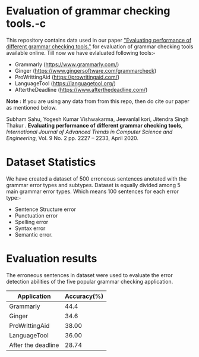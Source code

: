 # Evaluation of grammar checking tools.-c
This repository contains data used in our paper ["Evaluating performance of different grammar checking tools."](https://www.researchgate.net/publication/341120064_Evaluating_Performance_of_Different_Grammar_Checking_Tools) for evaluation of grammar checking tools available online. Till now we have evlaluated following tools:-

* Grammarly (https://www.grammarly.com/)
* Ginger (https://www.gingersoftware.com/grammarcheck)
* ProWrittingAid (https://prowritingaid.com/)
* LanguageTool (https://languagetool.org/)
* AftertheDeadline (https://www.afterthedeadline.com/)

**Note :** If you are using any data from from this repo, then do cite our paper as mentioned below.

Subham Sahu, Yogesh Kumar Vishwakarma, Jeevanlal kori, Jitendra Singh Thakur . **Evaluating performance of different grammar checking tools**, *International Journal of Advanced Trends in Computer Science and Engineering*, Vol. 9 No. 2 pp. 2227 – 2233, April 2020.

# Dataset Statistics
We have created a dataset of 500 erroneous sentences anotated with the grammar error types and subtypes. Dataset is equally divided among 5 main grammar error types. Which means 100 sentences for each error type:-

* Sentence  Structure error
* Punctuation error
* Spelling error
* Syntax error
* Semantic  error. 

# Evaluation results
The erroneous sentences in dataset were used  to  evaluate  the  error  detection abilities  of  the  five  popular  grammar  checking  application.

Application | Accuracy(%)
------------ | -------------
Grammarly | 44.4
Ginger | 34.6 
ProWrittingAid | 38.00
LanguageTool | 36.00
After the deadline | 28.74
